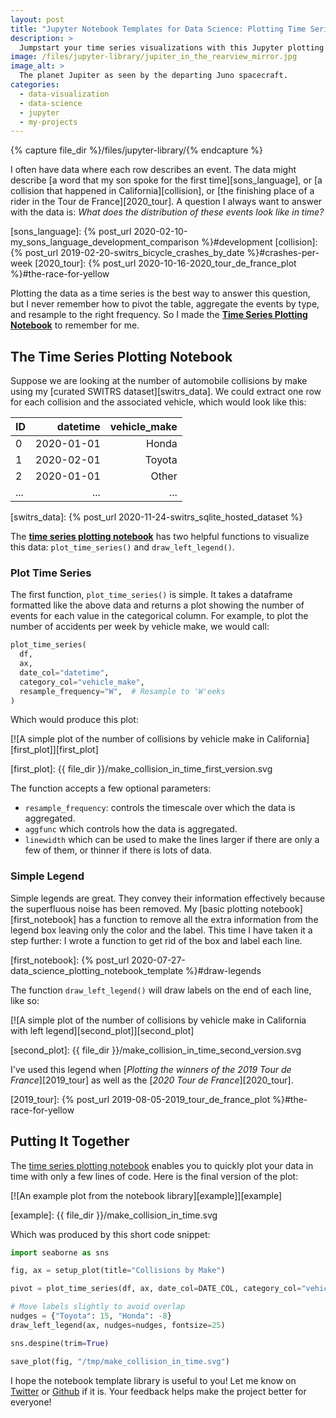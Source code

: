 ```yaml
---
layout: post
title: "Jupyter Notebook Templates for Data Science: Plotting Time Series"
description: >
  Jumpstart your time series visualizations with this Jupyter plotting notebook!
image: /files/jupyter-library/jupiter_in_the_rearview_mirror.jpg
image_alt: >
  The planet Jupiter as seen by the departing Juno spacecraft.
categories: 
  - data-visualization
  - data-science
  - jupyter
  - my-projects
---
```


{% capture file_dir %}/files/jupyter-library/{% endcapture %}

I often have data where each row describes an event. The data might describe
[a word that my son spoke for the first time][sons_language], or [a collision
that happened in California][collision], or [the finishing place of a rider in
the Tour de France][2020_tour]. A question I always want to answer with the
data is: _What does the distribution of these events look like in time?_

[sons_language]: {% post_url 2020-02-10-my_sons_language_development_comparison %}#development
[collision]: {% post_url 2019-02-20-switrs_bicycle_crashes_by_date %}#crashes-per-week
[2020_tour]: {% post_url 2020-10-16-2020_tour_de_france_plot %}#the-race-for-yellow

Plotting the data as a time series is the best way to answer this question,
but I never remember how to pivot the table, aggregate the events by type, and
resample to the right frequency. So I made the [**Time Series Plotting
Notebook**][plotting_nb] to remember for me.

[plotting_nb]: https://github.com/agude/Jupyter-Notebook-Template-Library/blob/master/notebooks/basic-time-series-plotting-template.ipynb

## The Time Series Plotting Notebook

Suppose we are looking at the number of automobile collisions by make using my
[curated SWITRS dataset][switrs_data]. We could extract one row for each
collision and the associated vehicle, which would look like this:

|  ID  |   datetime |  vehicle_make |
|:-----|-----------:|--------------:|
| 0    | 2020-01-01 |         Honda |
| 1    | 2020-02-01 |        Toyota |
| 2    | 2020-01-01 |         Other |
| ...  |        ... |           ... |

[switrs_data]: {% post_url 2020-11-24-switrs_sqlite_hosted_dataset %}

The [**time series plotting notebook**][plotting_nb] has two helpful functions
to visualize this data: `plot_time_series()` and `draw_left_legend()`.

### Plot Time Series

The first function, `plot_time_series()` is simple. It takes a dataframe
formatted like the above data and returns a plot showing the number of events
for each value in the categorical column. For example, to plot the number of
accidents per week by vehicle make, we would call:

```python
plot_time_series(
  df, 
  ax,
  date_col="datetime",
  category_col="vehicle_make",
  resample_frequency="W",  # Resample to 'W'eeks
)
```

Which would produce this plot:

[![A simple plot of the number of collisions by vehicle make in
California][first_plot]][first_plot]

[first_plot]: {{ file_dir }}/make_collision_in_time_first_version.svg

The function accepts a few optional parameters:

- `resample_frequency`: controls the timescale over which the data is
aggregated.
- `aggfunc` which controls how the data is aggregated.
- `linewidth` which can be used to make the lines larger if there are only a
few of them, or thinner if there is lots of data.

### Simple Legend

Simple legends are great. They convey their information effectively because
the superfluous noise has been removed. My [basic plotting
notebook][first_notebook] has a function to remove all the extra information
from the legend box leaving only the color and the label. This time I have
taken it a step further: I wrote a function to get rid of the box and label
each line.

[first_notebook]: {% post_url 2020-07-27-data_science_plotting_notebook_template %}#draw-legends

The function `draw_left_legend()` will draw labels on the end of each line,
like so:

[![A simple plot of the number of collisions by vehicle make in California
with left legend][second_plot]][second_plot]

[second_plot]: {{ file_dir }}/make_collision_in_time_second_version.svg

I've used this legend when [_Plotting the winners of the 2019 Tour de
France_][2019_tour] as well as the [_2020 Tour de France_][2020_tour].

[2019_tour]: {% post_url 2019-08-05-2019_tour_de_france_plot %}#the-race-for-yellow

## Putting It Together

The [time series plotting notebook][plotting_nb] enables you to quickly plot
your data in time with only a few lines of code. Here is the final version of
the plot:

[![An example plot from the notebook library][example]][example]

[example]: {{ file_dir }}/make_collision_in_time.svg

Which was produced by this short code snippet:

```python
import seaborne as sns

fig, ax = setup_plot(title="Collisions by Make")

pivot = plot_time_series(df, ax, date_col=DATE_COL, category_col="vehicle_make", resample_frequency="W")

# Move labels slightly to avoid overlap
nudges = {"Toyota": 15, "Honda": -8}
draw_left_legend(ax, nudges=nudges, fontsize=25)

sns.despine(trim=True)

save_plot(fig, "/tmp/make_collision_in_time.svg")
```

I hope the notebook template library is useful to you! Let me know on
[Twitter][twit] or [Github][github] if it is. Your feedback helps make the
project better for everyone!

[twit]: https://twitter.com/alex_gude/
[github]: https://github.com/agude/Jupyter-Notebook-Template-Library/issues
